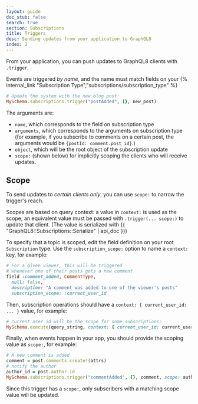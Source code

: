 ```yaml
---
layout: guide
doc_stub: false
search: true
section: Subscriptions
title: Triggers
desc: Sending updates from your application to GraphQL8
index: 2
---
```


From your application, you can push updates to GraphQL8 clients with `.trigger`.

Events are triggered _by name_, and the name must match fields on your {% internal_link "Subscription Type","subscriptions/subscription_type" %}

```ruby
# Update the system with the new blog post:
MySchema.subscriptions.trigger("postAdded", {}, new_post)
```

The arguments are:

- `name`, which corresponds to the field on subscription type
- `arguments`, which corresponds to the arguments on subscription type (for example, if you subscribe to comments on a certain post, the arguments would be `{postId: comment.post_id}`.)
- `object`, which will be the root object of the subscription update
- `scope:` (shown below) for implicitly scoping the clients who will receive updates.

## Scope

To send updates to _certain clients only_, you can use `scope:` to narrow the trigger's reach.

Scopes are based on query context: a value in `context:` is used as the scope; an equivalent value must be passed with `.trigger(... scope:)` to update that client. (The value is serialized with {{ "GraphQL8::Subscriptions::Serialize" | api_doc }})

To specify that a topic is scoped, edit the field definition on your root `Subscription` type. Use the `subscription_scope:` option to name a `context:` key, for example:

```ruby
# For a given viewer, this will be triggered
# whenever one of their posts gets a new comment
field :comment_added, CommentType,
  null: false,
  description: "A comment was added to one of the viewer's posts"
  subscription_scope: :current_user_id
```

Then, subscription operations should have a `context: { current_user_id: ... }` value, for example:

```ruby
# current_user_id will be the scope for some subscriptions:
MySchema.execute(query_string, context: { current_user_id: current_user.id })
```

Finally, when events happen in your app, you should provide the scoping value as `scope:`, for example:

```ruby
# A new comment is added
comment = post.comments.create!(attrs)
# notify the author
author_id = post.author.id
MySchema.subscriptions.trigger("commentAdded", {}, comment, scope: author_id)
```

Since this trigger has a `scope:`, only subscribers with a matching scope value will be updated.
